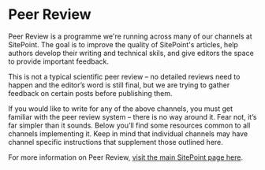 # Peer Review

Peer Review is a programme we're running across many of our channels at SitePoint. The goal is to improve the quality of SitePoint's articles, help authors develop their writing and technical skils, and give editors the space to provide important feedback.

This is not a typical scientific peer review – no detailed reviews need to happen and the editor’s word is still final, but we are trying to gather feedback on certain posts before publishing them.

If you would like to write for any of the above channels, you must get familiar with the peer review system – there is no way around it. Fear not, it’s far simpler than it sounds. Below you’ll find some resources common to all channels implementing it. Keep in mind that individual channels may have channel specific instructions that supplement those outlined here.

For more information on Peer Review, [visit the main SitePoint page here](http://www.sitepoint.com/introduction-to-sitepoints-peer-review/).